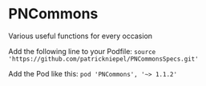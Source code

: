# PNCommons
Various useful functions for every occasion


Add the following line to your Podfile: `source 'https://github.com/patrickniepel/PNCommonsSpecs.git'`

Add the Pod like this: `pod 'PNCommons', '~> 1.1.2'`
